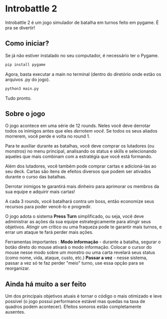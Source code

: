 # Introbattle 2

Introbattle 2 é um jogo simulador de batalha em turnos feito em pygame. É pra se divertir!

## Como iniciar?

Se já não estiver instalado no seu computador, é necessário ter o Pygame.

```bash
pip install pygame
```
Agora, basta executar a main no terminal (dentro do diretório onde estão os arquivos .py do jogo).

```bash
python3 main.py
```

Tudo pronto.
## Sobre o jogo
O jogo acontece em uma série de 12 rounds. Neles você deve derrotar todos os inimigos antes que eles _derrotem você_. Se todos os seus aliados morrerem, você perde e volta no round 1.

Para te auxiliar durante as batalhas, você deve comprar os lutadores (ou monstros) no menu principal, analisando os status e skills e selecionando aqueles que mais combinam com a estratégia que você está formando.

Além dos lutadores, você também pode comprar cartas e adicioná-las ao seu deck. Cartas são itens de efeitos diversos que podem ser ativados durante o curso das batalhas.

Derrotar inimigos te garantirá mais dinheiro para aprimorar os membros da sua equipe e adquirir mais cartas!

A cada 3 rounds, você batalhará contra um boss, então economize seus recursos para poder vencê-lo e progredir.

O jogo adota o sistema **Press Turn** simplificado, ou seja, você deve administrar as ações da sua equipe estrategicamente para atingir seus objetivos. Atingir um crítico ou uma fraqueza pode te garantir mais turnos, e errar um ataque te fará perder mais ações.

Ferramentas importantes :
**Modo informação** - durante a batalha, segurar o botão direto do mouse ativará o modo informação. Colocar o cursor do mouse nesse modo sobre um monstro ou uma carta revelará seus status (como nome, vida, ataque, custo, etc.)
**Passar a vez** - nesse sistema, passar a vez só te faz perder "meio" turno, use essa opção para se reorganizar.

## Ainda há muito a ser feito

Um dos principais objetivos atuais é tornar o código o mais otimizado e leve possível (o jogo possui performance estável mas quedas na taxa de quadros podem acontecer).
Efeitos sonoros estão completamente ausentes.

